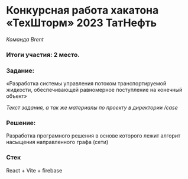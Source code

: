 # Конкурсная работа хакатона «ТехШторм» 2023 ТатНефть

_Команда Brent_

### Итоги участия: 2 место.

### Задание:

«Разработка системы управления потоком транспортируемой жидкости, обеспечивающей равномерное поступление на конечный объект»

_Текст задания, а так же материалы по проекту в директории /case_

### Решение:

Разработка програмного решения в основе которого лежит алгорит насыщения направленного графа (сети)

### Стек

React + Vite + firebase
